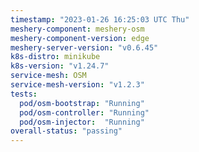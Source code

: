 ```yaml
---
timestamp: "2023-01-26 16:25:03 UTC Thu"
meshery-component: meshery-osm
meshery-component-version: edge
meshery-server-version: "v0.6.45"
k8s-distro: minikube
k8s-version: "v1.24.7"
service-mesh: OSM
service-mesh-version: "v1.2.3"
tests:
  pod/osm-bootstrap: "Running"
  pod/osm-controller: "Running"
  pod/osm-injector:  "Running"
overall-status: "passing"
---
```

